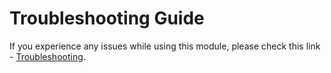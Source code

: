 # Troubleshooting Guide

If you experience any issues while using this module, please check this link - [Troubleshooting](https://sanctum.manchenkoff.me/advanced/troubleshooting).

